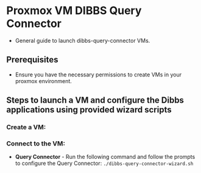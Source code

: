# Proxmox VM DIBBS Query Connector

- General guide to launch dibbs-query-connector VMs.

## Prerequisites

- Ensure you have the necessary permissions to create VMs in your proxmox environment.

## Steps to launch a VM and configure the Dibbs applications using provided wizard scripts

### Create a VM:

### Connect to the VM:

  - **Query Connector** - Run the following command and follow the prompts to configure the Query Connector: `./dibbs-query-connector-wizard.sh`

